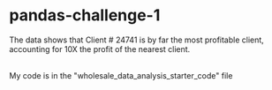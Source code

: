 # pandas-challenge-1
The data shows that Client # 24741 is by far the most profitable client, accounting for 10X the profit of the nearest client.

<br>My code is in the "wholesale_data_analysis_starter_code" file

